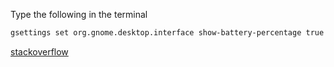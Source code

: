 
Type the following in the terminal

```bash
gsettings set org.gnome.desktop.interface show-battery-percentage true
```

[stackoverflow](https://askubuntu.com/questions/946711/how-do-i-show-battery-percentage-in-gnome-panel-without-using-any-extension)


